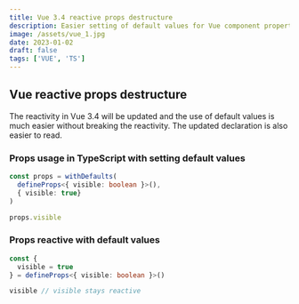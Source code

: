 ```yaml
---
title: Vue 3.4 reactive props destructure
description: Easier setting of default values for Vue component properties.
image: /assets/vue_1.jpg
date: 2023-01-02
draft: false
tags: ['VUE', 'TS']
---
```


## Vue reactive props destructure

The reactivity in Vue 3.4 will be updated and the use of default values is much easier without breaking the reactivity.
The updated declaration is also easier to read.

### Props usage in TypeScript with setting default values

```ts
const props = withDefaults(
  defineProps<{ visible: boolean }>(),
  { visible: true}
)

props.visible
```

### Props reactive with default values

```ts
const {
  visible = true
} = defineProps<{ visible: boolean }>()

visible // visible stays reactive
```
